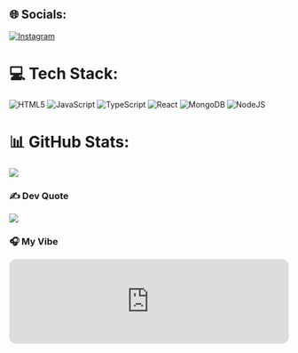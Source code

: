 ## 🌐 Socials:
[![Instagram](https://img.shields.io/badge/Instagram-%23E4405F.svg?logo=Instagram&logoColor=white)](https://instagram.com/cole.gn) 

# 💻 Tech Stack:
![HTML5](https://img.shields.io/badge/html5-%23E34F26.svg?style=for-the-badge&logo=html5&logoColor=white) ![JavaScript](https://img.shields.io/badge/javascript-%23323330.svg?style=for-the-badge&logo=javascript&logoColor=%23F7DF1E) ![TypeScript](https://img.shields.io/badge/typescript-%23007ACC.svg?style=for-the-badge&logo=typescript&logoColor=white) ![React](https://img.shields.io/badge/react-%2320232a.svg?style=for-the-badge&logo=react&logoColor=%2361DAFB) ![MongoDB](https://img.shields.io/badge/MongoDB-%234ea94b.svg?style=for-the-badge&logo=mongodb&logoColor=white) ![NodeJS](https://img.shields.io/badge/node.js-6DA55F?style=for-the-badge&logo=node.js&logoColor=white)
# 📊 GitHub Stats:
![](https://github-readme-streak-stats.herokuapp.com/?user=ColeGN&theme=dark&hide_border=false)<br/>

### ✍️ Dev Quote
![](https://quotes-github-readme.vercel.app/api?type=horizontal&theme=radical)

### 🎧 My Vibe
<iframe style="border-radius:12px" src="https://open.spotify.com/embed/playlist/37i9dQZF1DXcBWIGoYBM5M?utm_source=generator" width="100%" height="152" frameBorder="0" allowfullscreen="" allow="autoplay; clipboard-write; encrypted-media; fullscreen; picture-in-picture" loading="lazy"></iframe>


<!-- Proudly created with GPRM ( https://gprm.itsvg.in ) -->


